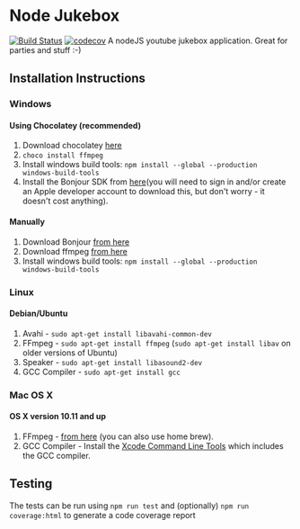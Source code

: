 # Node Jukebox

[![Build Status](https://travis-ci.org/robertmain/jukebox.svg?branch=master)](https://travis-ci.org/robertmain/jukebox)
[![codecov](https://codecov.io/gh/robertmain/jukebox/branch/master/graph/badge.svg)](https://codecov.io/gh/robertmain/jukebox)
A nodeJS youtube jukebox application. Great for parties and stuff :-)

## Installation Instructions

### Windows

#### Using Chocolatey (recommended)

1. Download chocolatey [here](https://chocolatey.org/install)
1. `choco install ffmpeg`
1. Install windows build tools: `npm install --global --production windows-build-tools`
1. Install the Bonjour SDK from [here](https://developer.apple.com/download/more/?=Bonjour%20SDK%20for%20Windows)(you will need to sign in and/or create an Apple developer account to download this, but don't worry - it doesn't cost anything).

#### Manually

1. Download Bonjour [from here](https://support.apple.com/downloads/bonjour_for_windows)
1. Download ffmpeg [from here](https://www.ffmpeg.org/)
1. Install windows build tools: `npm install --global --production windows-build-tools`

### Linux

#### Debian/Ubuntu

1. Avahi - `sudo apt-get install libavahi-common-dev`
1. FFmpeg - `sudo apt-get install ffmpeg` (`sudo apt-get install libav` on older versions of Ubuntu)
1. Speaker - `sudo apt-get install libasound2-dev`
1. GCC Compiler - `sudo apt-get install gcc`

### Mac OS X

#### OS X version 10.11 and up
1. FFmpeg - [from here](https://www.ffmpeg.org/download.html) (you can also use home brew).
1. GCC Compiler - Install the [Xcode Command Line Tools](http://osxdaily.com/2014/02/12/install-command-line-tools-mac-os-x/) which includes the GCC compiler.

## Testing
The tests can be run using `npm run test` and (optionally) `npm run coverage:html` to generate a code coverage report
